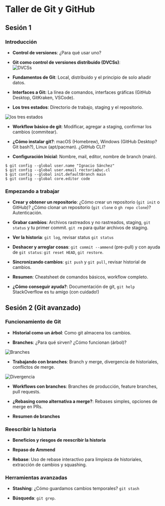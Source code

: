 # Taller de Git y GitHub
## Sesión 1
### Introducción

- **Control de versiones**: ¿Para qué usar uno?

- **Git como control de versiones distribuido (DVCSs)**:  
![DVCSs](https://git-scm.com/book/en/v2/images/distributed.png)

- **Fundamentos de Git**: Local, distribuido y el principio de solo añadir datos.

- **Interfaces a Git:** La línea de comandos, interfaces gráficas (GitHub Desktop, GitKraken, VSCode).

- **Los tres estados**: Directorio de trabajo, staging y el repositorio.

![los tres estados](https://git-scm.com/book/en/v2/images/areas.png)

- **Workflow básico de git**: Modificar, agregar a staging, confirmar los cambios (commitear).

- **¿Cómo instalar git?**: macOS (Homebrew), Windows (GitHub Desktop? Git bash?), Linux (apt/pacman). ¿GitHub CLI?

- **Configuración Inicial**: Nombre, mail, editor, nombre de branch (main).

```shell
$ git config --global user.name "Ignacio Sánchez"
$ git config --global user.email rectoria@uc.cl
$ git config --global init.defaultBranch main
$ git config --global core.editor code
```


### Empezando a trabajar

- **Crear y obtener un repositorio**: ¿Cómo crear un repositorio (`git init` o GitHub)? ¿Cómo clonar un repositorio (`git clone` o `gh repo clone`)? Autenticación.

- **Grabar cambios**: Archivos rastreados y no rastreados, staging, `git status` y tu primer commit. `git rm` para quitar archivos de staging.

- **Ver la historia**: `git log`, revisar status `git status`

- **Deshacer y arreglar cosas**: `git commit --ammend` (pre-pull) y con ayuda de `git status`: `git reset HEAD`, `git restore`.

- **Sincronizando cambios**: `git push` y `git pull`, revisar historial de cambios.

- **Resumen**: Cheatsheet de comandos básicos, workflow completo.

- **¿Cómo conseguir ayuda?**: Documentación de git, `git help` StackOverflow es tu amigo (con cuidado!)

## Sesión 2 (Git avanzado)
### Funcionamiento de Git
- **Historial como un árbol**: Como git almacena los cambios.

- **Branches**: ¿Para qué sirven? ¿Cómo funcionan (árbol)? 

![Branches](https://git-scm.com/book/en/v2/images/advance-testing.png)

- **Trabajando con branches**: Branch y merge, divergencia de historiales, conflictos de merge.

![Divergencia](https://git-scm.com/book/en/v2/images/basic-merging-1.png)

- **Workflows con branches**: Branches de producción, feature branches, pull requests.

- **¿Rebasing como alternativa a merge?**: Rebases simples, opciones de merge en PRs.

- **Resumen de branches**

### Reescribir la historia

- **Beneficios y riesgos de reescribir la historia**

- **Repaso de Ammend**

- **Rebase**: Uso de rebase interactivo para limpieza de historiales, extracción de cambios y squashing.

### Herramientas avanzadas

- **Stashing**: ¿Cómo guardamos cambios temporales? `git stash`

- **Búsqueda**: `git grep`.

